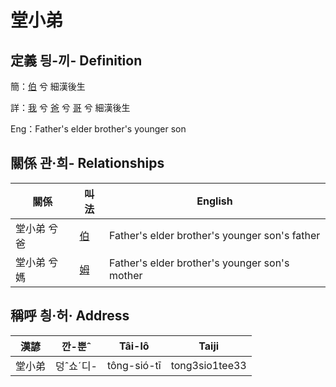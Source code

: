 # 堂小弟
## 定義 딍-끼- Definition
簡：[伯](member10.md) 兮 細漢後生

詳：[我](member1.md) 兮 [爸](member2.md) 兮 [哥](member10.md) 兮 細漢後生

Eng：Father's elder brother's younger son

## 關係 관·희- Relationships

關係 | 叫法 | English
--- | --- | --- 
堂小弟 兮 爸 | [伯](member10.md) | Father's elder brother's younger son's father
堂小弟 兮 媽 | [姆](member33.md) | Father's elder brother's younger son's mother


## 稱呼 칑·허· Address

漢諺 | 깐-뿐ˆ | Tâi-lô | Taiji
--- | --- | --- | --- 
堂小弟 | 덩ˆ쇼ˊ디- | tông-sió-tī | tong3sio1tee33 
